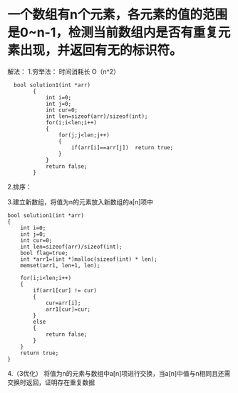 # 一个数组有n个元素，各元素的值的范围是0~n-1，检测当前数组内是否有重复元素出现，并返回有无的标识符。
解法：
    1.穷举法：  时间消耗长	O（n^2）
      

```
  bool solution1(int *arr)
        {
            int i=0;
            int j=0;
            int cur=0;
            int len=sizeof(arr)/sizeof(int);
            for(i;i<len;i++)
            {
                for(j;j<len;j++)
                {
                    if(arr[i]==arr[j])  return true;
                }
            }
            return false;
        }
```



2.排序：

3.建立新数组，将值为n的元素放入新数组的a[n]项中

```
bool solution1(int *arr)
{
    int i=0;
    int j=0;
    int cur=0;
    int len=sizeof(arr)/sizeof(int);
    bool flag=true;
    int *arr1=(int *)malloc(sizeof(int) * len);
    memset(arr1, len+1, len);

    for(i;i<len;i++)
    {
    	if(arr1[cur] != cur)
    	{
    		cur=arr[i];
        	arr1[cur]=cur;
        }
    	else
   	 	{
    		return false;
    	}
    }
    return true;
}
```

4.（3优化）	将值为n的元素与数组中a[n]项进行交换，当a[n]中值与n相同且还需交换时返回，证明存在重复数据